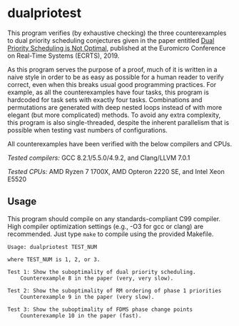 # dualpriotest

This program verifies (by exhaustive checking) the three counterexamples to dual priority scheduling
conjectures given in the paper entitled [Dual Priority Scheduling is Not
Optimal](http://user.it.uu.se/~ponek616/files/preprints/dualprio-preprint.pdf),
published at the Euromicro Conference on Real-Time Systems (ECRTS), 2019.

As this program serves the purpose of a proof, much of it is written in a naive
style in order to be as easy as possible for a human reader to verify correct,
even when this breaks usual good programming practices.  For example, as all
the counterexamples have four tasks, this program is hardcoded for task sets
with exactly four tasks. Combinations and permutations are generated with deep
nested loops instead of with more elegant (but more complicated) methods. To
avoid any extra complexity, this program is also single-threaded, despite the
inherent parallelism that is possible when testing vast numbers of
configurations.

All counterexamples have been verified with the below compilers and CPUs.

*Tested compilers:* GCC 8.2.1/5.5.0/4.9.2, and Clang/LLVM 7.0.1

*Tested CPUs:* AMD Ryzen 7 1700X, AMD Opteron 2220 SE, and Intel Xeon E5520

## Usage

This program should compile on any standards-compliant C99 compiler. High
compiler optimization settings (e.g., -O3 for gcc or clang) are recommended.
Just type `make` to compile using the provided Makefile.

	Usage: dualpriotest TEST_NUM

	where TEST_NUM is 1, 2, or 3.

	Test 1: Show the suboptimality of dual priority scheduling.
        Counterexample 8 in the paper (very, very slow).

	Test 2: Show the suboptimality of RM ordering of phase 1 priorities
        Counterexample 9 in the paper (very slow).

	Test 3: Show the suboptimality of FDMS phase change points
        Counterexample 10 in the paper (fast).
